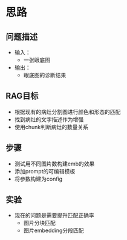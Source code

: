 # 思路
## 问题描述
 - 输入：
    - 一张眼底图
 - 输出：
    - 眼底图的诊断结果

## RAG目标
 - 根据现有的病灶分割图进行颜色和形态的匹配
 - 找到病灶的文字描述作为增强
 - 使用chunk判断病灶的数量关系

## 步骤
 - 测试用不同图片数构建emb的效果
 - 添加prompt的可编辑模板
 - 将参数构建为config

## 实验
 - 现在的问题是需要提升匹配正确率
   - 图片分块匹配
   - 图片embedding分段匹配